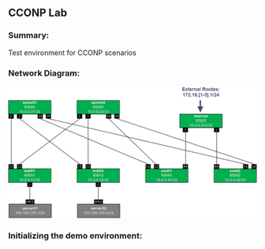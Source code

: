 ## CCONP Lab

### Summary:

Test environment for CCONP scenarios

### Network Diagram:

![Network Diagram](https://github.com/Cloudofyou/cconp-lab/blob/master/documentation/cconp-lab.png)

### Initializing the demo environment:

